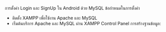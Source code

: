 การตั้งค่า Login และ SignUp ใน Android ด้วย MySQL
ข้อกำหนดในการตั้งค่า
- ติดตั้ง XAMPP เพื่อใช้งาน Apache และ MySQL
- เริ่มต้นบริการ Apache และ MySQL ผ่าน XAMPP Control Panel
การสร้างฐานข้อมูล:
